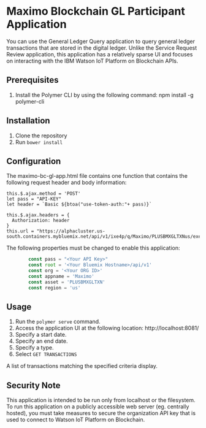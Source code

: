 # Maximo Blockchain GL Participant Application

You can use the General Ledger Query application to query general ledger transactions that are stored in the digital ledger. Unlike the Service Request Review application, this application has a relatively sparse UI and focuses on interacting with the IBM Watson IoT Platform on Blockchain APIs.

## Prerequisites
1. Install the Polymer CLI by using the following command: npm install -g polymer-cli

## Installation
1. Clone the repository
2. Run `bower install`

## Configuration
The maximo-bc-gl-app.html file contains one function that contains the following request header and body information:

```
this.$.ajax.method = 'POST'
let pass = "API-KEY"
let header = `Basic ${btoa("use-token-auth:"+ pass)}`

this.$.ajax.headers = {
  Authorization: header
}
this.url = "https://alphacluster.us-south.containers.mybluemix.net/api/v1/ixe4p/q/Maximo/PLUSBMXGLTXNus/executequery"
```

The following properties must be changed to enable this application:
```javascript
        const pass = "<Your API Key>"
        const root = '<Your Bluemix Hostname>/api/v1'
        const org = '<Your ORG ID>'
        const appname = 'Maximo'
        const asset = 'PLUSBMXGLTXN'
        const region = 'us'
```

## Usage
1. Run the `polymer serve` command.
2. Access the application UI at the following location: http://localhost:8081/
3. Specify a start date.
4. Specify an end date.
5. Specify a type.
6. Select `GET TRANSACTIONS`

A list of transactions matching the specified criteria display. 

## Security Note
This application is intended to be run only from localhost or the filesystem. To run this application on a publicly accessible web server (eg. centrally hosted), you must take measures to secure the organization API key that is used to connect to Watson IoT Platform on Blockchain.